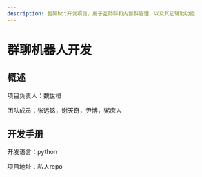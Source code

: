 ```yaml
---
description: 智障bot开发项目，用于互助群和内部群管理，以及其它辅助功能
---
```


# 群聊机器人开发

## 概述

项目负责人：魏世桓

团队成员：张远铭，谢天奇，尹博，粥庶人

## 开发手册

开发语言：python

项目地址：私人repo

